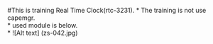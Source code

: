 #This is training Real Time Clock(rtc-3231).
    * The training is not use capemgr.  
    * used module is below.  
    * ![Alt text] (zs-042.jpg)  
    
    

##

